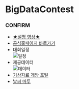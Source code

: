 # BigDataContest
### CONFIRM
 - [★설명 영상★](https://www.youtube.com/watch?v=gsoFHifi8zM)
 - [공식홈페이지 바로가기](https://bd.kma.go.kr/contest/main.do)
 - 대회일정  
 ![일정](https://user-images.githubusercontent.com/40632826/170925046-fa00fe03-5c86-44c9-8174-e1baf4dbbd74.png)
 - 제공데이터  
 ![데이터](https://user-images.githubusercontent.com/40632826/171131988-9f8c21f3-8f8a-460e-a2f2-c01648544498.PNG)
 - [기상자료 개방 포털](https://data.kma.go.kr/cmmn/main.do)
 - [날씨 마루](https://bd.kma.go.kr/kma2020/svc/main.do)

